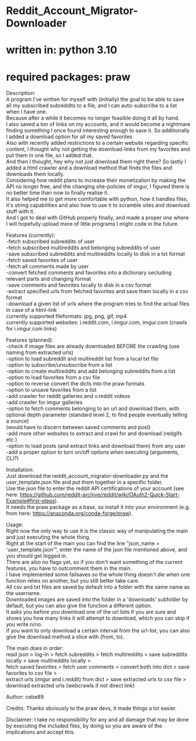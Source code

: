 # Reddit_Account_Migrator-Downloader  
# written in: python 3.10  
# required packages: praw

Description:  
A program I've written for myself with (initially) the goal to be able to save all my subscribed subreddits to a file, and I can auto-subscribe to a list when I have one.  
Because after a while it becomes no longer feasible doing it all by hand.  
I also saved a ton of links on my accounts, and it would become a nightmare finding something I once found interesting enough to save it. So additionally I added a download option for all my saved favorites  
Also with recently added restrictions to a certain website regarding specific content, I thought why not getting the download-links from my favorites and put them in one file, so I added that.  
And then I thought, hey why not just download them right there? So lastly I added a html crawler and a download method that finds the files and downloads them locally.  
Considering how reddit plans to increase their monetization by making the API no longer free, and the changing site-policies of imgur, I figured there is no better time than now to finally realise it.  
It also helped me to get more comfortable with python, how it handles files, it's string capabilities and also how to use it to scramble sites and download stuff with it.  
And I got to deal with GitHub properly finally, and made a proper one where I will hopefully upload more of little programs I might code in the future.

Features (currently):  
-fetch subscribed subreddits of user  
-fetch subscribed multireddits and belonging subreddits of user  
-save subscribed subreddits and multireddits locally to disk in a txt format  
-fetch saved favorites of user  
-fetch all comments made by user  
-convert fetched comments and favorites into a dictionary secluding relevant parts and changing format  
-save comments and favorites locally to disk in a csv format  
-extract specified urls from fetched favorites and save them locally in a csv format  
-download a given list of urls where the program tries to find the actual files in case of a html-link  
 currently supported fileformats: jpg, png, gif, mp4  
 currently supported websites: i.reddit.com, i.imgur.com, imgur.com (crawls for i.imgur.com links)

Features (planned):  
-check if image files are already downloaded BEFORE the crawling (use naming from extracted urls)  
-option to load subreddit and multireddit list from a local txt file  
-option to subscribe/unsubscribe from a list  
-option to create multireddits and add belonging subreddits from a list  
-option to load favorites from a csv file   
-option to reverse convert the dicts into the praw formats  
-option to unsave favorites from a list  
-add crawler for reddit galleries and v.reddit videos  
-add crawler for imgur galleries  
-option to fetch comments belonging to an url and download them, with optional depth parameter (standard level 2, to find people eventually telling a source)  
 (would have to discern between saved comments and post)  
-add more other websites to extract and crawl for and download (redgifs etc.)   
-option to load posts (and extract links and download them) from any user  
-add a proper option to turn on/off options when executing (arguments, CLI?)

Installation:  
Just download the reddit_account_migrator-downloader.py and the user_template.json file and put them together in a specific folder.  
Use the json file to enter the reddit API certifications of your account (see here: https://github.com/reddit-archive/reddit/wiki/OAuth2-Quick-Start-Example#first-steps).  
It needs the praw package as a base, so install it into your environment (e.g. from here: https://anaconda.org/conda-forge/praw).

Usage:  
Right now the only way to use it is the classic way of manipulating the main and just executing the whole thing.  
Right at the start of the main you can find the line "json_name = 'user_template.json'", enter the name of the json file mentioned above, and you should get logged in.  
There are also no flags yet, so if you don't want something of the current features, you have to outcomment them in the main.  
I have implemented some failsaves so the whole thing doesn't die when one function relies on another, but you still better take care.  
All csv and txt files are saved by default into a folder with the same name as the username.   
Downloaded images are saved into the folder in a 'downloads' subfolder by default, but you can also give the function a different option.  
It asks you before you download one of the url lists if you are sure and shows you how many links it will attempt to download, which you can skip if you write n/no.  
If you want to only download a certain interval from the url-list, you can also give the download method a slice with (from, to).

The main does in order:   
read json > log-in > fetch subreddits > fetch multireddits > save subreddits locally > save multireddits locally >  
fetch saved favorites > fetch user comments > convert both into dict > save favorites to csv file >   
extract urls (imgur and i.reddit) from dict > save extracted urls to csv file > download extracted urls (webcrawls if not direct link)
  
Author: cebe89

Credits: Thanks obviously to the praw devs, it made things a lot easier.
  
Disclaimer: I take no responsibility for any and all damage that may be done by executing the included files, by doing so you are aware of the implications and accept this.  
